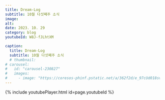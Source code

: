 ```yaml
---
title: Dream-Log
subtitle: 10월 다섯째주 소식
image:
alt: 
date: 2023. 10. 29
category: blog
youtubeId: W8J-fJLhtXM

caption:
  title: Dream-Log
  subtitle: 10월 다섯째주 소식
  # thumbnail:
# carousel:
#   id: "carousel-230827"
#   images:
#     - image: "https://coresos-phinf.pstatic.net/a/362f2d/e_97cUd018svcx734nr98ssd9_echkc.jpg?type=e1920_std&cors=band"
---
```

{% include youtubePlayer.html id=page.youtubeId %}
